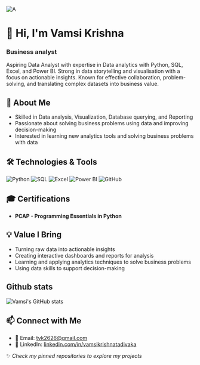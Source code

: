 ![A](https://assets.everspringpartners.com/dims4/default/c4f0d0d/2147483647/strip/true/crop/1468x632+0+0/resize/1600x688!/format/webp/quality/90/?url=http%3A%2F%2Feverspring-brightspot.s3.us-east-1.amazonaws.com%2Fca%2F3b%2Fd9e41e954f32a1a103cfbdd7efee%2Fbusiness-analytics.jpg)

# 👋 Hi, I'm Vamsi Krishna
### Business analyst
Aspiring Data Analyst with expertise in Data analytics with Python, SQL, Excel, and Power BI. Strong in data storytelling and visualisation with a focus on actionable insights. Known for effective collaboration, problem-solving, and translating complex datasets into business value.

## 🧠 About Me
* Skilled in Data analysis, Visualization, Database querying, and Reporting
* Passionate about solving business problems using data and improving decision-making
* Interested in learning new analytics tools and solving business problems with data


## 🛠️ Technologies & Tools
![Python](https://img.shields.io/badge/-Python-3776AB?style=flat&logo=python&logoColor=white)
![SQL](https://img.shields.io/badge/-SQL-4479A1?style=flat&logo=mysql&logoColor=white)
![Excel](https://img.shields.io/badge/-Excel-217346?style=flat&logo=microsoft-excel&logoColor=white)
![Power BI](https://img.shields.io/badge/-Power%20BI-F2C811?style=flat&logo=powerbi&logoColor=black)
![GitHub](https://img.shields.io/badge/-GitHub-181717?style=flat&logo=github&logoColor=white)

## 🎓 Certifications
* **PCAP - Programming Essentials in Python**

## 💡 Value I Bring
* Turning raw data into actionable insights
* Creating interactive dashboards and reports for analysis
* Learning and applying analytics techniques to solve business problems
* Using data skills to support decision-making

## Github stats
![Vamsi's GitHub stats](https://github-readme-stats.vercel.app/api?username=VamsiKrishna2604&show_icons=true&theme=radical&hide_rank=true&hide=stars,prs,issues&hide_title=true)

## 📫 Connect with Me
* 📧 Email: tvk2626@gmail.com
* 💼 LinkedIn: [linkedin.com/in/vamsikrishnatadivaka](https://www.linkedin.com/in/vamsikrishnatadivaka/)

✨ *Check my pinned repositories to explore my projects*
